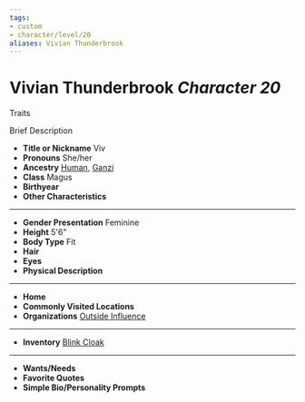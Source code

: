 ```yaml
---
tags:
- custom
- character/level/20
aliases: Vivian Thunderbrook
---
```

# Vivian Thunderbrook *Character 20*
Traits

Brief Description

- **Title or Nickname** Viv
- **Pronouns** She/her
- **Ancestry** [Human](../../../_rules/traits/human.md), [Ganzi](../../../_rules/traits/ganzi-loag.md) 
- **Class** Magus
- **Birthyear** 
- **Other Characteristics** 
---
- **Gender Presentation** Feminine
- **Height** 5'6"
- **Body Type** Fit
- **Hair** 
- **Eyes** 
- **Physical Description** 
---
- **Home** 
- **Commonly Visited Locations** 
- **Organizations** [Outside Influence](../../organizations/outside-influence.md) 
---
- **Inventory** [Blink Cloak](../../equipment/blink-cloak.md) 
---
- **Wants/Needs** 
- **Favorite Quotes** 
- **Simple Bio/Personality Prompts** 